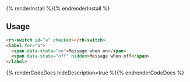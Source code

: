 
{% renderInstall %}{% endrenderInstall %}

## Usage
  ```html
  <rh-switch id="a" checked></rh-switch>
  <label for="a">
    <span data-state="on">Message when on</span>
    <span data-state="off" hidden>Message when off</span>
  </label>
  ```

{% renderCodeDocs hideDescription=true %}{% endrenderCodeDocs %}
